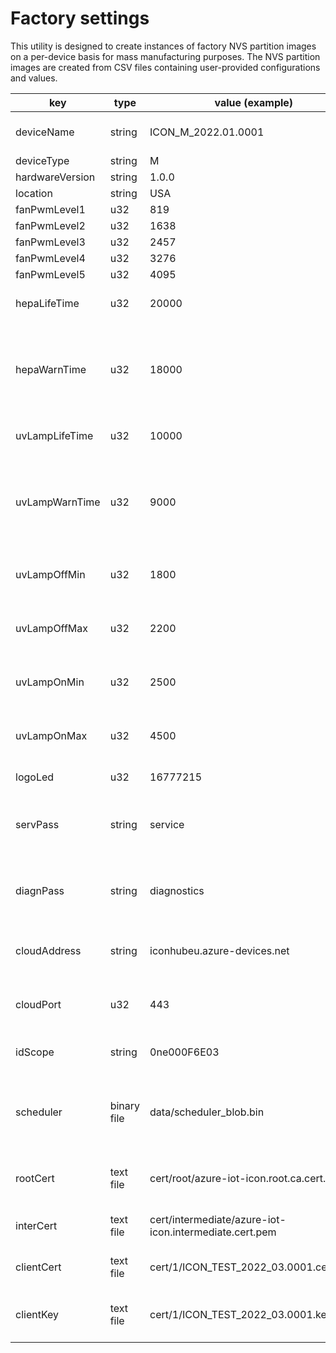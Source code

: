 # Factory settings

This utility is designed to create instances of factory NVS partition images on a per-device basis for mass manufacturing purposes. The NVS partition images are created from CSV files containing user-provided configurations and values.

| key | type |value (example) | description |
| --- | ---- | -------------- | ----------- |
| deviceName | string | ICON_M_2022.01.0001 | device name (wifi network) |
| deviceType | string | M | device type |
| hardwareVersion | string | 1.0.0 | HW version |
| location | string | USA | location |
| fanPwmLevel1 | u32 | 819 | fan level 1 |
| fanPwmLevel2 | u32 | 1638 | fan level 2 |
| fanPwmLevel3 | u32 | 2457 | fan level 3 |
| fanPwmLevel4 | u32 | 3276 | fan level 4 |
| fanPwmLevel5 | u32 | 4095 | fan level 5 |
| hepaLifeTime | u32 | 20000 | lifetime of hepa filters [Hours] |
| hepaWarnTime | u32 | 18000 | alarm about the impending end of life of the hepa filters [Hours] |
| uvLampLifeTime | u32 | 10000 | uv lamp life time [Hours] |
| uvLampWarnTime | u32 | 9000 | alarm about the impending end of life of the uv lamp [Hours] |
| uvLampOffMin | u32 | 1800 | ballast switched off minimum value [mV] |
| uvLampOffMax | u32 | 2200 | ballast switched off maximum value [mV] |
| uvLampOnMin | u32 | 2500 | ballast switched on minimum value [mV] |
| uvLampOnMax | u32 | 4500 | ballast switched on maximum value [mV] |
| logoLed | u32 | 16777215 | color of 2 LOGO LEDs |
| servPass | string | service | password to unlock service settings on the website |
| diagnPass | string | diagnostics | password to unlock diagnostic settings on the website|
| cloudAddress | string | iconhubeu.azure-devices.net | Provisioning address in Azure Iot Hub |
| cloudPort | u32 | 443 | Azure IoT Hub provisioning port |
| idScope | string | 0ne000F6E03 | ID Scope for icon provisioning |
| scheduler | binary file | data/scheduler_blob.bin | binary file with the initial settings of the schedule |
| rootCert | text file | cert/root/azure-iot-icon.root.ca.cert.pem | root certificate for iCoN IoTHub |
| interCert | text file | cert/intermediate/azure-iot-icon.intermediate.cert.pem | intermediate for iCoN IoTHub |
| clientCert | text file | cert/1/ICON_TEST_2022_03.0001.cert.pem | unique device certificate |
| clientKey | text file | cert/1/ICON_TEST_2022_03.0001.key.pem | unique private key of the device |